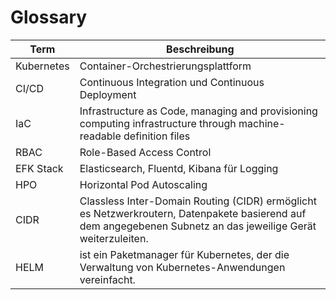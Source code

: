 # Glossary

| Term       | Beschreibung                                                                                                                                                  | 
|------------|---------------------------------------------------------------------------------------------------------------------------------------------------------------| 
| Kubernetes | Container-Orchestrierungsplattform                                                                                                                            |
| CI/CD      | Continuous Integration und Continuous Deployment                                                                                                              |
| IaC        | Infrastructure as Code, managing and provisioning computing infrastructure through machine-readable definition files                                          |
| RBAC       | Role-Based Access Control                                                                                                                                     |
| EFK Stack  | Elasticsearch, Fluentd, Kibana für Logging                                                                                                                    |
| HPO        | Horizontal Pod Autoscaling                                                                                                                                    |
| CIDR       | Classless Inter-Domain Routing (CIDR) ermöglicht es Netzwerkroutern, Datenpakete basierend auf dem angegebenen Subnetz an das jeweilige Gerät weiterzuleiten. |
| HELM       | ist ein Paketmanager für Kubernetes, der die Verwaltung von Kubernetes-Anwendungen vereinfacht.                                                               |

